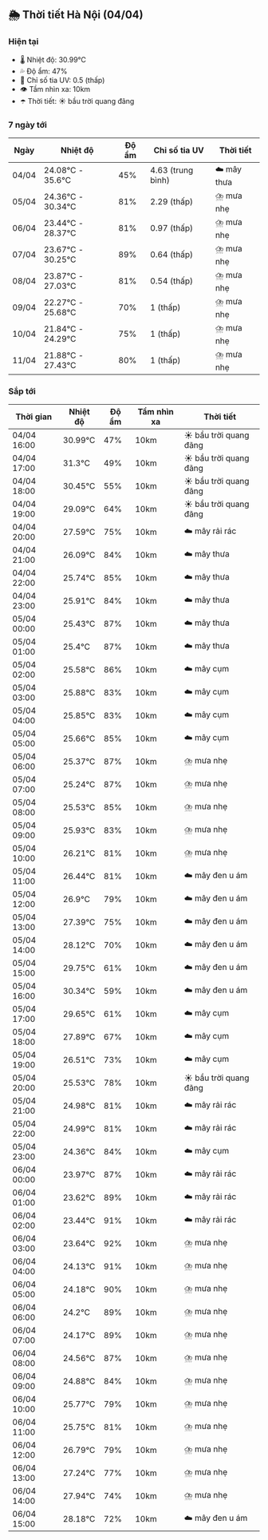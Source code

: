 ## 🌦️ Thời tiết Hà Nội (04/04)

### Hiện tại

- 🌡️ Nhiệt độ: 30.99℃
- 💦 Độ ẩm: 47%
- 🌟 Chỉ số tia UV: 0.5 (thấp)
- 👁️ Tầm nhìn xa: 10km
- ☂️ Thời tiết: ☀️ bầu trời quang đãng

### 7 ngày tới

| Ngày | Nhiệt độ | Độ ẩm | Chỉ số tia UV | Thời tiết |
| --- | --- | --- | --- | --- |
| 04/04 | 24.08℃ - 35.6℃ | 45% | 4.63 (trung bình) | ☁️ mây thưa |
| 05/04 | 24.36℃ - 30.34℃ | 81% | 2.29 (thấp) | ⛈️ mưa nhẹ |
| 06/04 | 23.44℃ - 28.37℃ | 81% | 0.97 (thấp) | ⛈️ mưa nhẹ |
| 07/04 | 23.67℃ - 30.25℃ | 89% | 0.64 (thấp) | ⛈️ mưa nhẹ |
| 08/04 | 23.87℃ - 27.03℃ | 81% | 0.54 (thấp) | ⛈️ mưa nhẹ |
| 09/04 | 22.27℃ - 25.68℃ | 70% | 1 (thấp) | ⛈️ mưa nhẹ |
| 10/04 | 21.84℃ - 24.29℃ | 75% | 1 (thấp) | ⛈️ mưa nhẹ |
| 11/04 | 21.88℃ - 27.43℃ | 80% | 1 (thấp) | ⛈️ mưa nhẹ |

### Sắp tới

| Thời gian | Nhiệt độ | Độ ẩm | Tầm nhìn xa | Thời tiết |
| --- | --- | --- | --- | --- |
| 04/04 16:00 | 30.99℃ | 47% | 10km | ☀️ bầu trời quang đãng |
| 04/04 17:00 | 31.3℃ | 49% | 10km | ☀️ bầu trời quang đãng |
| 04/04 18:00 | 30.45℃ | 55% | 10km | ☀️ bầu trời quang đãng |
| 04/04 19:00 | 29.09℃ | 64% | 10km | ☀️ bầu trời quang đãng |
| 04/04 20:00 | 27.59℃ | 75% | 10km | ☁️ mây rải rác |
| 04/04 21:00 | 26.09℃ | 84% | 10km | ☁️ mây thưa |
| 04/04 22:00 | 25.74℃ | 85% | 10km | ☁️ mây thưa |
| 04/04 23:00 | 25.91℃ | 84% | 10km | ☁️ mây thưa |
| 05/04 00:00 | 25.43℃ | 87% | 10km | ☁️ mây thưa |
| 05/04 01:00 | 25.4℃ | 87% | 10km | ☁️ mây thưa |
| 05/04 02:00 | 25.58℃ | 86% | 10km | ☁️ mây cụm |
| 05/04 03:00 | 25.88℃ | 83% | 10km | ☁️ mây cụm |
| 05/04 04:00 | 25.85℃ | 83% | 10km | ☁️ mây cụm |
| 05/04 05:00 | 25.66℃ | 85% | 10km | ☁️ mây cụm |
| 05/04 06:00 | 25.37℃ | 87% | 10km | ⛈️ mưa nhẹ |
| 05/04 07:00 | 25.24℃ | 87% | 10km | ⛈️ mưa nhẹ |
| 05/04 08:00 | 25.53℃ | 85% | 10km | ⛈️ mưa nhẹ |
| 05/04 09:00 | 25.93℃ | 83% | 10km | ⛈️ mưa nhẹ |
| 05/04 10:00 | 26.21℃ | 81% | 10km | ⛈️ mưa nhẹ |
| 05/04 11:00 | 26.44℃ | 81% | 10km | ☁️ mây đen u ám |
| 05/04 12:00 | 26.9℃ | 79% | 10km | ☁️ mây đen u ám |
| 05/04 13:00 | 27.39℃ | 75% | 10km | ☁️ mây đen u ám |
| 05/04 14:00 | 28.12℃ | 70% | 10km | ☁️ mây đen u ám |
| 05/04 15:00 | 29.75℃ | 61% | 10km | ☁️ mây đen u ám |
| 05/04 16:00 | 30.34℃ | 59% | 10km | ☁️ mây đen u ám |
| 05/04 17:00 | 29.65℃ | 61% | 10km | ☁️ mây cụm |
| 05/04 18:00 | 27.89℃ | 67% | 10km | ☁️ mây cụm |
| 05/04 19:00 | 26.51℃ | 73% | 10km | ☁️ mây cụm |
| 05/04 20:00 | 25.53℃ | 78% | 10km | ☀️ bầu trời quang đãng |
| 05/04 21:00 | 24.98℃ | 81% | 10km | ☁️ mây rải rác |
| 05/04 22:00 | 24.99℃ | 81% | 10km | ☁️ mây rải rác |
| 05/04 23:00 | 24.36℃ | 84% | 10km | ☁️ mây cụm |
| 06/04 00:00 | 23.97℃ | 87% | 10km | ☁️ mây rải rác |
| 06/04 01:00 | 23.62℃ | 89% | 10km | ☁️ mây rải rác |
| 06/04 02:00 | 23.44℃ | 91% | 10km | ☁️ mây rải rác |
| 06/04 03:00 | 23.64℃ | 92% | 10km | ⛈️ mưa nhẹ |
| 06/04 04:00 | 24.13℃ | 91% | 10km | ⛈️ mưa nhẹ |
| 06/04 05:00 | 24.18℃ | 90% | 10km | ⛈️ mưa nhẹ |
| 06/04 06:00 | 24.2℃ | 89% | 10km | ⛈️ mưa nhẹ |
| 06/04 07:00 | 24.17℃ | 89% | 10km | ⛈️ mưa nhẹ |
| 06/04 08:00 | 24.56℃ | 87% | 10km | ⛈️ mưa nhẹ |
| 06/04 09:00 | 24.88℃ | 84% | 10km | ⛈️ mưa nhẹ |
| 06/04 10:00 | 25.77℃ | 79% | 10km | ⛈️ mưa nhẹ |
| 06/04 11:00 | 25.75℃ | 81% | 10km | ⛈️ mưa nhẹ |
| 06/04 12:00 | 26.79℃ | 79% | 10km | ⛈️ mưa nhẹ |
| 06/04 13:00 | 27.24℃ | 77% | 10km | ⛈️ mưa nhẹ |
| 06/04 14:00 | 27.94℃ | 74% | 10km | ⛈️ mưa nhẹ |
| 06/04 15:00 | 28.18℃ | 72% | 10km | ☁️ mây đen u ám |
